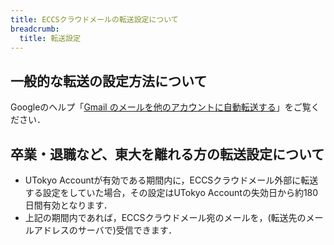```yaml
---
title: ECCSクラウドメールの転送設定について
breadcrumb:
  title: 転送設定
---
```


## 一般的な転送の設定方法について

Googleのヘルプ「[Gmail のメールを他のアカウントに自動転送する](https://support.google.com/mail/answer/10957?hl=ja)」をご覧ください．

## 卒業・退職など、東大を離れる方の転送設定について

* UTokyo Accountが有効である期間内に，ECCSクラウドメール外部に転送する設定をしていた場合，その設定はUTokyo Accountの失効日から約180日間有効となります．
* 上記の期間内であれば，ECCSクラウドメール宛のメールを，(転送先のメールアドレスのサーバで)受信できます．
